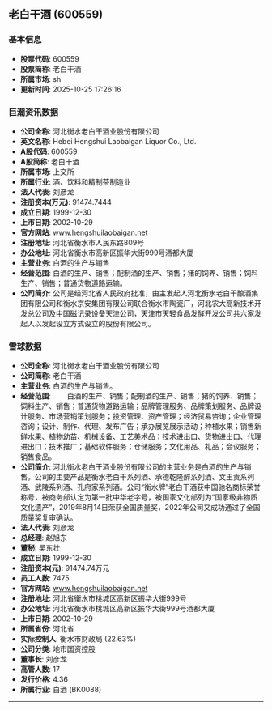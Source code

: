 ## 老白干酒 (600559)

### 基本信息

- **股票代码**: 600559
- **股票简称**: 老白干酒
- **所属市场**: sh
- **更新时间**: 2025-10-25 17:26:16

### 巨潮资讯数据

- **公司全称**: 河北衡水老白干酒业股份有限公司
- **英文名称**: Hebei Hengshui Laobaigan Liquor Co., Ltd.
- **A股代码**: 600559
- **A股简称**: 老白干酒
- **所属市场**: 上交所
- **所属行业**: 酒、饮料和精制茶制造业
- **法人代表**: 刘彦龙
- **注册资本(万元)**: 91474.7444
- **成立日期**: 1999-12-30
- **上市日期**: 2002-10-29
- **官方网站**: www.hengshuilaobaigan.net
- **注册地址**: 河北省衡水市人民东路809号
- **办公地址**: 河北省衡水市高新区振华大街999号酒都大厦
- **主营业务**: 白酒的生产与销售
- **经营范围**: 白酒的生产、销售；配制酒的生产、销售；猪的饲养、销售；饲料生产、销售；普通货物道路运输。
- **公司简介**: 公司是经河北省人民政府批准，由主发起人河北衡水老白干酿酒集团有限公司和衡水京安集团有限公司联合衡水市陶瓷厂，河北农大高新技术开发总公司及中国磁记录设备天津公司，天津市天轻食品发酵开发公司共六家发起人以发起设立方式设立的股份有限公司。

### 雪球数据

- **公司全称**: 河北衡水老白干酒业股份有限公司
- **公司简称**: 老白干酒
- **主营业务**: 白酒的生产与销售。
- **经营范围**: 　　白酒的生产、销售；配制酒的生产、销售；猪的饲养、销售；饲料生产、销售；普通货物道路运输；品牌管理服务、品牌策划服务、品牌设计服务、市场营销策划服务；投资管理、资产管理；经济贸易咨询；企业管理咨询；设计、制作、代理、发布广告；承办展览展示活动；种植水果；销售新鲜水果、植物幼苗、机械设备、工艺美术品；技术进出口、货物进出口、代理进出口；技术推广；基础软件服务；仓储服务；文化用品、礼品；会议服务；销售食品。
- **公司简介**: 河北衡水老白干酒业股份有限公司的主营业务是白酒的生产与销售。公司的主要产品是衡水老白干系列酒、承德乾隆醉系列酒、文王贡系列酒、武陵系列酒、孔府家系列酒。公司“衡水牌”老白干酒获中国驰名商标荣誉称号，被商务部认定为第一批中华老字号，被国家文化部列为“国家级非物质文化遗产”，2019年8月14日荣获全国质量奖，2022年公司又成功通过了全国质量奖复审确认。
- **法人代表**: 刘彦龙
- **总经理**: 赵旭东
- **董秘**: 吴东壮
- **成立日期**: 1999-12-30
- **注册资本(元)**: 91474.74万元
- **员工人数**: 7475
- **官方网站**: www.hengshuilaobaigan.net
- **注册地址**: 河北省衡水市桃城区高新区振华大街999号
- **办公地址**: 河北省衡水市桃城区高新区振华大街999号酒都大厦
- **上市日期**: 2002-10-29
- **所属省份**: 河北省
- **实际控制人**: 衡水市财政局 (22.63%)
- **公司分类**: 地市国资控股
- **董事长**: 刘彦龙
- **高管人数**: 17
- **发行价格**: 4.36
- **所属行业**: 白酒 (BK0088)

---